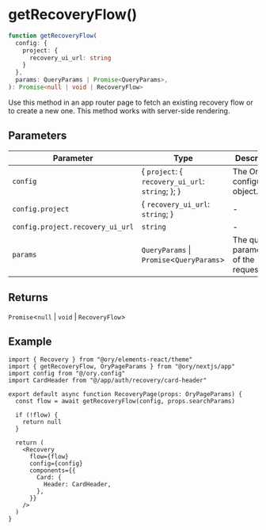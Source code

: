 # getRecoveryFlow()

```ts
function getRecoveryFlow(
  config: {
    project: {
      recovery_ui_url: string
    }
  },
  params: QueryParams | Promise<QueryParams>,
): Promise<null | void | RecoveryFlow>
```

Use this method in an app router page to fetch an existing recovery flow or to create a new one. This method works with
server-side rendering.

## Parameters

| Parameter                        | Type                                                 | Description                          |
| -------------------------------- | ---------------------------------------------------- | ------------------------------------ |
| `config`                         | \{ `project`: \{ `recovery_ui_url`: `string`; \}; \} | The Ory configuration object.        |
| `config.project`                 | \{ `recovery_ui_url`: `string`; \}                   | -                                    |
| `config.project.recovery_ui_url` | `string`                                             | -                                    |
| `params`                         | `QueryParams` \| `Promise`\<`QueryParams`\>          | The query parameters of the request. |

## Returns

`Promise`\<`null` \| `void` \| `RecoveryFlow`\>

## Example

```tsx
import { Recovery } from "@ory/elements-react/theme"
import { getRecoveryFlow, OryPageParams } from "@ory/nextjs/app"
import config from "@/ory.config"
import CardHeader from "@/app/auth/recovery/card-header"

export default async function RecoveryPage(props: OryPageParams) {
  const flow = await getRecoveryFlow(config, props.searchParams)

  if (!flow) {
    return null
  }

  return (
    <Recovery
      flow={flow}
      config={config}
      components={{
        Card: {
          Header: CardHeader,
        },
      }}
    />
  )
}
```
